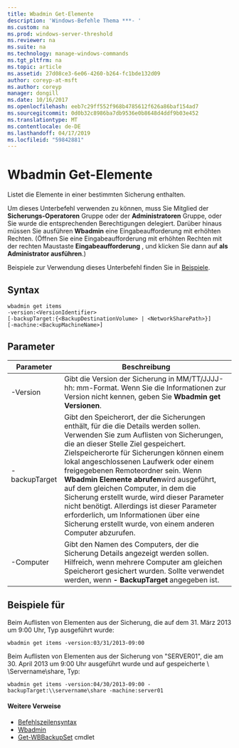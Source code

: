 ```yaml
---
title: Wbadmin Get-Elemente
description: 'Windows-Befehle Thema ***- '
ms.custom: na
ms.prod: windows-server-threshold
ms.reviewer: na
ms.suite: na
ms.technology: manage-windows-commands
ms.tgt_pltfrm: na
ms.topic: article
ms.assetid: 27d08ce3-6e06-4260-b264-fc1bde132d09
author: coreyp-at-msft
ms.author: coreyp
manager: dongill
ms.date: 10/16/2017
ms.openlocfilehash: eeb7c29ff552f968b4785612f626a86baf154ad7
ms.sourcegitcommit: 0d0b32c8986ba7db9536e0b8648d4ddf9b03e452
ms.translationtype: MT
ms.contentlocale: de-DE
ms.lasthandoff: 04/17/2019
ms.locfileid: "59842881"
---
```

# <a name="wbadmin-get-items"></a>Wbadmin Get-Elemente



Listet die Elemente in einer bestimmten Sicherung enthalten.

Um dieses Unterbefehl verwenden zu können, muss Sie Mitglied der **Sicherungs-Operatoren** Gruppe oder der **Administratoren** Gruppe, oder Sie wurde die entsprechenden Berechtigungen delegiert. Darüber hinaus müssen Sie ausführen **Wbadmin** eine Eingabeaufforderung mit erhöhten Rechten. (Öffnen Sie eine Eingabeaufforderung mit erhöhten Rechten mit der rechten Maustaste **Eingabeaufforderung** , und klicken Sie dann auf **als Administrator ausführen**.)

Beispiele zur Verwendung dieses Unterbefehl finden Sie in [Beispiele](#BKMK_examples).

## <a name="syntax"></a>Syntax

```
wbadmin get items
-version:<VersionIdentifier>
[-backupTarget:{<BackupDestinationVolume> | <NetworkSharePath>}]
[-machine:<BackupMachineName>]
```

## <a name="parameters"></a>Parameter

|Parameter|Beschreibung|
|---------|-----------|
|-Version|Gibt die Version der Sicherung in MM/TT/JJJJ-hh: mm-Format. Wenn Sie die Informationen zur Version nicht kennen, geben Sie **Wbadmin get Versionen**.|
|-backupTarget|Gibt den Speicherort, der die Sicherungen enthält, für die die Details werden sollen. Verwenden Sie zum Auflisten von Sicherungen, die an dieser Stelle Ziel gespeichert. Zielspeicherorte für Sicherungen können einem lokal angeschlossenen Laufwerk oder einem freigegebenen Remoteordner sein. Wenn **Wbadmin Elemente abrufen**wird ausgeführt, auf dem gleichen Computer, in dem die Sicherung erstellt wurde, wird dieser Parameter nicht benötigt. Allerdings ist dieser Parameter erforderlich, um Informationen über eine Sicherung erstellt wurde, von einem anderen Computer abzurufen.|
|-Computer|Gibt den Namen des Computers, der die Sicherung Details angezeigt werden sollen. Hilfreich, wenn mehrere Computer am gleichen Speicherort gesichert wurden. Sollte verwendet werden, wenn **- BackupTarget** angegeben ist.|

## <a name="BKMK_examples"></a>Beispiele für

Beim Auflisten von Elementen aus der Sicherung, die auf dem 31. März 2013 um 9:00 Uhr, Typ ausgeführt wurde:
```
wbadmin get items -version:03/31/2013-09:00
```
Beim Auflisten von Elementen aus der Sicherung von "SERVER01", die am 30. April 2013 um 9:00 Uhr ausgeführt wurde und auf gespeicherte \\ \\Servername\share, Typ:
```
wbadmin get items -version:04/30/2013-09:00 -backupTarget:\\servername\share -machine:server01
```

#### <a name="additional-references"></a>Weitere Verweise

-   [Befehlszeilensyntax](command-line-syntax-key.md)
-   [Wbadmin](wbadmin.md)
-   [Get-WBBackupSet](https://technet.microsoft.com/library/jj902473.aspx) cmdlet